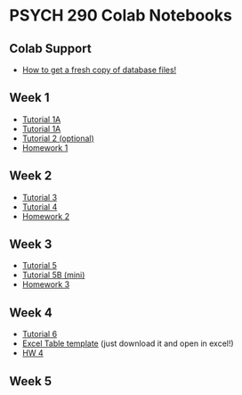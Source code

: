 # PSYCH 290 Colab Notebooks
## Colab Support
* [How to get a fresh copy of database files!](https://github.com/CompPsychology/psych290_colab_public/blob/main/notebooks/colab-support/ColabSupport_gettting_fresh_database_files.ipynb)

## Week 1
* [Tutorial 1A](https://github.com/CompPsychology/psych290_colab_public/blob/main/notebooks/week-01/W1_Tutorial_01A_SQL_Intro_(album).ipynb)
* [Tutorial 1A](https://github.com/CompPsychology/psych290_colab_public/blob/main/notebooks/week-01/W1_Tutorial_01B_SQL_where_(album)_preHW1.ipynb)
* [Tutorial 2 (optional)](https://github.com/CompPsychology/psych290_colab_public/blob/main/notebooks/week-01/W1_Tutorial_02_SQL_OPTIONAL_workingWithTweets_(sql_intro).ipynb)
* [Homework 1](https://github.com/CompPsychology/psych290_colab_public/blob/main/notebooks/week-01/W1_HW1_SQL_NinjaTraining_(dla_tutorial).ipynb)

## Week 2
* [Tutorial 3](https://github.com/CompPsychology/psych290_colab_public/blob/main/notebooks/week-02/W2_Tutorial_03_DLATK_intro_1gramExtraction_(dla_tutorial).ipynb)
* [Tutorial 4](https://github.com/CompPsychology/psych290_colab_public/blob/main/notebooks/week-02/W2_Tutorial_04_DLATK_metaTablesComplexity_(dla_tutorial).ipynb)
* [Homework 2](https://github.com/CompPsychology/psych290_colab_public/blob/main/notebooks/week-02/W2_HW2_DLA_FeatExtractionMeta_(dla_tutorial).ipynb)


## Week 3
* [Tutorial 5](https://github.com/CompPsychology/psych290_colab_public/blob/main/notebooks/week-03/W3_Tutorial_05_DLATK_lexiconExtraction_mostFreqWords_(dla_tutorial).ipynb)
* [Tutorial 5B (mini)](https://github.com/CompPsychology/psych290_colab_public/blob/main/notebooks/week-03/W3_Tutorial_05B_mini_tutorial_saving_SQLite_in_GoogleDrive_(dla_tutorial).ipynb)
* [Homework 3](https://github.com/CompPsychology/psych290_colab_public/blob/main/notebooks/week-03/W3_HW3_DLATK_lexicon_extraction_(dla_tutorial).ipynb)


## Week 4
* [Tutorial 6](https://github.com/CompPsychology/psych290_colab_public/blob/main/notebooks/week-04/W4_Tutorial_06_DLATK_lex_correlation_(dla_tutorial).ipynb)
* [Excel Table template](https://github.com/CompPsychology/psych290_colab_public/blob/main/notebooks/week-04/W4_Tutorial_06_TABLE_wordsWithinDictionaryFormatting%20(2).xlsx) (just download it and open in excel!)
* [HW 4](https://github.com/CompPsychology/psych290_colab_public/blob/main/notebooks/week-04/W4_HW4_DLA_LexCorrelation_(dla_tutorial).ipynb)

## Week 5
